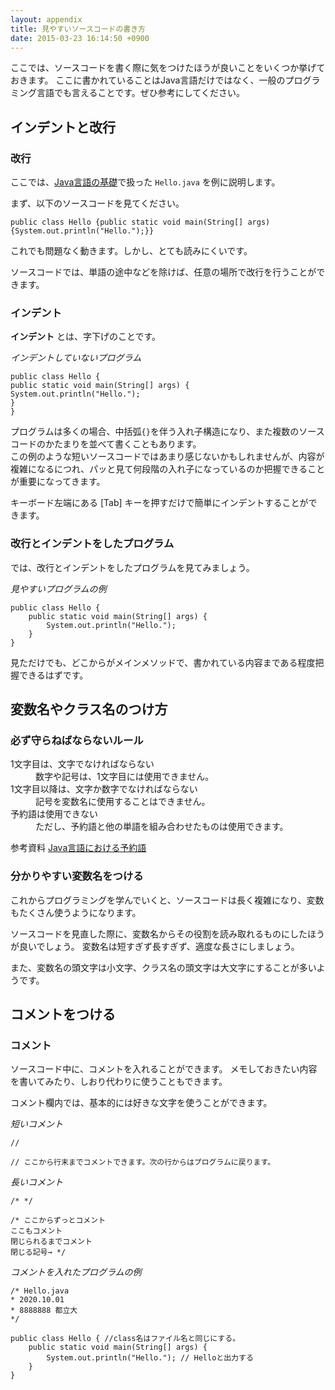```yaml
---
layout: appendix
title: 見やすいソースコードの書き方
date: 2015-03-23 16:14:50 +0900
---
```


ここでは、ソースコードを書く際に気をつけたほうが良いことをいくつか挙げておきます。
ここに書かれていることはJava言語だけではなく、一般のプログラミング言語でも言えることです。ぜひ参考にしてください。


インデントと改行
----------------

### 改行

ここでは、[Java言語の基礎](../basic/01/)で扱った `Hello.java` を例に説明します。

まず、以下のソースコードを見てください。

    public class Hello {public static void main(String[] args) {System.out.println("Hello.");}}

これでも問題なく動きます。しかし、とても読みにくいです。

ソースコードでは、単語の途中などを除けば、任意の場所で改行を行うことができます。

### インデント

**インデント** とは、字下げのことです。

*インデントしていないプログラム*

    public class Hello {
    public static void main(String[] args) {
    System.out.println("Hello.");
    }
    }

プログラムは多くの場合、中括弧`{}`を伴う入れ子構造になり、また複数のソースコードのかたまりを並べて書くこともあります。
<br>この例のような短いソースコードではあまり感じないかもしれませんが、内容が複雑になるにつれ、パッと見て何段階の入れ子になっているのか把握できることが重要になってきます。

キーボード左端にある [Tab] キーを押すだけで簡単にインデントすることができます。

### 改行とインデントをしたプログラム

では、改行とインデントをしたプログラムを見てみましょう。

*見やすいプログラムの例*

    public class Hello {
    	public static void main(String[] args) {
    		System.out.println("Hello.");
    	}
    }

見ただけでも、どこからがメインメソッドで、書かれている内容まである程度把握できるはずです。


変数名やクラス名のつけ方
------------------------

### 必ず守らねばならないルール

<dl>
<dt>1文字目は、文字でなければならない</t>
<dd>数字や記号は、1文字目には使用できません。</dd>
<dt>1文字目以降は、文字か数字でなければならない</dt>
<dd>記号を変数名に使用することはできません。</dd>
<dt>予約語は使用できない</dt>
<dd>ただし、予約語と他の単語を組み合わせたものは使用できます。</dd>

<span class="label label-info">参考資料</span> [Java言語における予約語](./keyword.html)

### 分かりやすい変数名をつける

これからプログラミングを学んでいくと、ソースコードは長く複雑になり、変数もたくさん使うようになります。

ソースコードを見直した際に、変数名からその役割を読み取れるものにしたほうが良いでしょう。
変数名は短すぎず長すぎず、適度な長さにしましょう。

また、変数名の頭文字は小文字、クラス名の頭文字は大文字にすることが多いようです。


コメントをつける
----------------

### コメント

ソースコード中に、コメントを入れることができます。
メモしておきたい内容を書いてみたり、しおり代わりに使うこともできます。

コメント欄内では、基本的には好きな文字を使うことができます。

*短いコメント*

    //

    // ここから行末までコメントできます。次の行からはプログラムに戻ります。

*長いコメント*

    /* */
    
    /* ここからずっとコメント
    ここもコメント
    閉じられるまでコメント
    閉じる記号→ */

*コメントを入れたプログラムの例*

    /* Hello.java
    * 2020.10.01
    * 8888888 都立大
    */
    
    public class Hello { //class名はファイル名と同じにする。
    	public static void main(String[] args) {
    		System.out.println("Hello."); // Helloと出力する
    	}
    }
